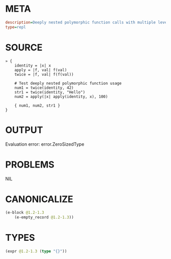 # META
~~~ini
description=Deeply nested polymorphic function calls with multiple levels
type=repl
~~~
# SOURCE
~~~roc
» {
    identity = |x| x
    apply = |f, val| f(val)
    twice = |f, val| f(f(val))
    
    # Test deeply nested polymorphic function usage
    num1 = twice(identity, 42)
    str1 = twice(identity, "Hello")
    num2 = apply(|x| apply(identity, x), 100)
    
    { num1, num2, str1 }
}
~~~
# OUTPUT
Evaluation error: error.ZeroSizedType
# PROBLEMS
NIL
# CANONICALIZE
~~~clojure
(e-block @1.2-1.3
	(e-empty_record @1.2-1.3))
~~~
# TYPES
~~~clojure
(expr @1.2-1.3 (type "{}"))
~~~
